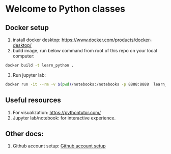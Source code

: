# Welcome to Python classes
## Docker setup
1. install docker desktop: https://www.docker.com/products/docker-desktop/
2. build image, run below command from root of this repo on your local computer:
```bash
docker build -t learn_python .
```
3. Run jupyter lab:
```bash
docker run -it --rm -v $(pwd)/notebooks:/notebooks -p 8888:8888  learn_python /bin/sh -c "jupyter lab --ip=0.0.0.0 --no-browser --allow-root"
```

## Useful resources
1. For visualization: https://pythontutor.com/
2. Jupyter lab/notebook: for interactive experience.

## Other docs:
1. Github account setup: [Github account setup](docs/setup_github_account.md)
